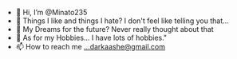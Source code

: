 - 👋 Hi, I’m @Minato235
- 👀 Things I like and things I hate? I don't feel like telling you that...
- 🌱 My Dreams for the future? Never really thought about that
- 👀 As for my Hobbies... I have lots of hobbies."
- 📫 How to reach me ...darkaashe@gmail.com
